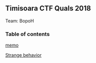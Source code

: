 ## Timisoara CTF Quals 2018
Team: BopoH

### Table of contents
[memo](https://github.com/UCHH57/ctf/tree/master/Timisoara-CTF-Quals-2018/memo)

[Strange behavior](https://github.com/UCHH57/ctf/tree/master/Timisoara-CTF-Quals-2018/Strange-behavior)
